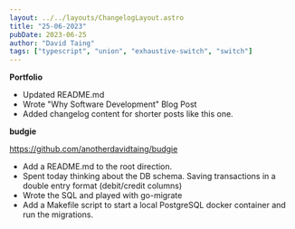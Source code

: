 ```yaml
---
layout: ../../layouts/ChangelogLayout.astro
title: "25-06-2023"
pubDate: 2023-06-25
author: "David Taing"
tags: ["typescript", "union", "exhaustive-switch", "switch"]
---
```


**Portfolio**

- Updated README.md
- Wrote "Why Software Development" Blog Post
- Added changelog content for shorter posts like this one.

**budgie**

https://github.com/anotherdavidtaing/budgie

- Add a README.md to the root direction.
- Spent today thinking about the DB schema. Saving transactions in a double entry format (debit/credit columns)
- Wrote the SQL and played with go-migrate
- Add a Makefile script to start a local PostgreSQL docker container and run the migrations.
